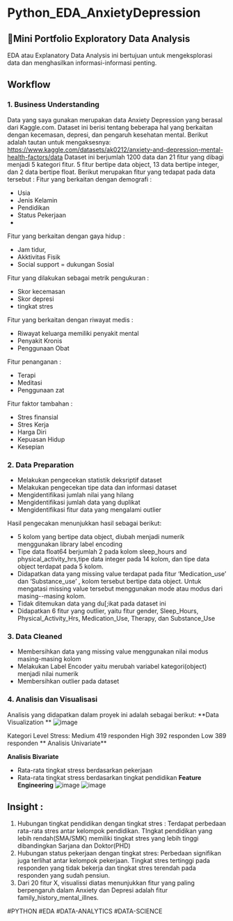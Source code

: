 # Python_EDA_AnxietyDepression

## 🎯Mini Portfolio Exploratory Data Analysis

EDA atau Explanatory Data Analysis ini bertujuan untuk mengeksplorasi data dan menghasilkan informasi-informasi penting. 

## Workflow

### 1. Business Understanding
Data yang saya gunakan merupakan data Anxiety Depression yang berasal dari Kaggle.com. Dataset ini berisi tentang beberapa hal yang berkaitan dengan kecemasan, depresi, dan pengaruh kesehatan mental. Berikut adalah tautan untuk mengaksesnya: https://www.kaggle.com/datasets/ak0212/anxiety-and-depression-mental-health-factors/data 
Dataset ini berjumlah 1200 data dan 21 fitur yang dibagi menjadi 5 kategori fitur. 5 fitur bertipe data object, 13 data bertipe integer, dan 2 data bertipe float.
 Berikut merupakan fitur yang tedapat pada data tersebut :
Fitur yang berkaitan dengan demografi : 
- Usia
- Jenis Kelamin
- Pendidikan
- Status Pekerjaan
- 
Fitur yang berkaitan dengan gaya hidup :   
- Jam tidur,
- Akktivitas Fisik
- Social support  = dukungan Sosial

Fitur yang dilakukan sebagai metrik pengukuran :
- Skor kecemasan
- Skor depresi
- tingkat stres

Fitur yang berkaitan dengan riwayat medis :
- Riwayat keluarga memiliki penyakit mental
- Penyakit Kronis
- Penggunaan Obat

Fitur penanganan :
- Terapi
- Meditasi
- Penggunaan zat

Fitur faktor tambahan :
- Stres finansial
- Stres Kerja
- Harga Diri
- Kepuasan Hidup
- Kesepian


   
### 2. Data Preparation
- Melakukan pengecekan statistik deksriptif dataset
- Melakukan pengecekan tipe data dan informasi dataset
- Mengidentifikasi jumlah nilai yang hilang
- Mengidentifikasi jumlah data yang duplikat
- Mengidentifikasi fitur data yang mengalami outlier

Hasil pengecakan menunjukkan hasil sebagai berikut:
- 5 kolom yang bertipe data object, diubah menjadi numerik menggunakan library label encoding
- Tipe data float64 berjumlah 2 pada kolom sleep_hours and physical_activity_hrs,tipe data integer pada 14 kolom, dan tipe data object terdapat pada 5 kolom.
- Didapatkan data yang missing value terdapat pada  fitur ‘Medication_use’ dan ‘Substance_use’ , kolom tersebut bertipe data object. Untuk mengatasi missing value tersebut menggunakan mode atau modus dari masing--masing kolom.
- Tidak ditemukan data yang du[;ikat pada dataset ini
- Didapatkan 6 fitur yang outlier, yaitu fitur gender, Sleep_Hours, Physical_Activity_Hrs, Medication_Use, Therapy, dan Substance_Use


### 3. Data Cleaned

- Membersihkan data yang missing value menggunakan nilai modus masing-masing kolom
- Melakukan Label Encoder yaitu merubah variabel kategori(object)  menjadi nilai numerik
- Membersihkan outlier pada dataset

### 4. Analisis dan Visualisasi
Analisis yang didapatkan dalam  proyek ini adalah sebagai berikut:
**Data Visualization **
![image](https://github.com/user-attachments/assets/01b4fd6e-5c7b-4125-8bd6-21f5029d5573)

Kategori Level Stress:
Medium 419 responden
High 392 responden
Low 389 responden
** Analisis Univariate**

**Analisis Bivariate**
- Rata-rata tingkat stress berdasarkan pekerjaan
- Rata-rata tingkat stress berdasarkan tingkat pendidikan
**Feature Engineering**
![image](https://github.com/user-attachments/assets/91aec506-a1a7-4132-b512-d88c63a15320)
![image](https://github.com/user-attachments/assets/216f8205-1b21-40b0-8339-a6af4b065195)


## Insight  :
1. Hubungan tingkat pendidikan dengan tingkat stres :
Terdapat perbedaan rata-rata stres antar kelompok pendidikan.
TIngkat pendidikan yang lebih rendah(SMA/SMK) memiliki tingkat stres yang lebih tinggi dibandingkan Sarjana dan Doktor(PHD)
2. Hubungan status pekerjaan dengan tingkat stres:
Perbedaan signifikan juga terlihat antar kelompok pekerjaan.
Tingkat stres tertinggi pada responden yang tidak bekerja dan tingkat stres terendah pada responden yang sudah pensiun.
3. Dari 20 fitur X, visualissi diatas menunjukkan fitur yang paling berpengaruh dalam Anxiety dan Depresi adalah fitur family_history_mental_illnes.





#PYTHON #EDA #DATA-ANALYTICS #DATA-SCIENCE
